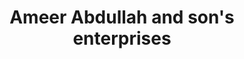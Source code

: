---
title: "Ameer Abdullah and son's enterprises"
url: /karachi/ameer-abdullah-and-sons-enterprises/
shop: travel agency
---